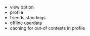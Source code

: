 - view option
- profile
- friends standings
- offline userdata
- caching for out-of contests in profile
